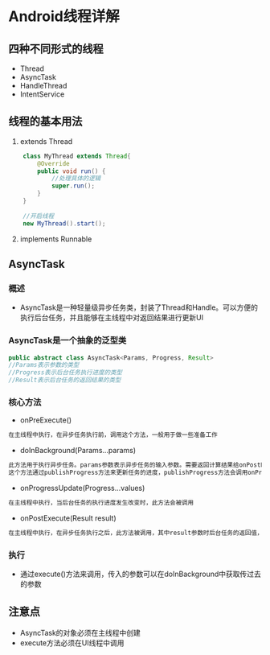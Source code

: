 # Android线程详解

## 四种不同形式的线程
* Thread
* AsyncTask
* HandleThread
* IntentService

## 线程的基本用法
1. extends Thread
```java
    class MyThread extends Thread{
        @Override
        public void run() {
            //处理具体的逻辑
            super.run();
        }
    }
    
    //开启线程
    new MyThread().start();
```
2. implements Runnable

## AsyncTask
### 概述
* AsyncTask是一种轻量级异步任务类，封装了Thread和Handle。可以方便的执行后台任务，并且能够在主线程中对返回结果进行更新UI
### AsyncTask是一个抽象的泛型类
```java
public abstract class AsyncTask<Params, Progress, Result>
//Params表示参数的类型
//Progress表示后台任务执行进度的类型
//Result表示后台任务的返回结果的类型
```
### 核心方法
* onPreExecute()
```java
在主线程中执行，在异步任务执行前，调用这个方法，一般用于做一些准备工作
```
* doInBackground(Params...params)
```java
此方法用于执行异步任务。params参数表示异步任务的输入参数。需要返回计算结果给onPostExecute()方法。
这个方法通过publishProgress方法来更新任务的进度，publishProgress方法会调用onProgressUpdate方法
```
* onProgressUpdate(Progress...values)
```java
在主线程中执行，当后台任务的执行进度发生改变时，此方法会被调用
```
* onPostExecute(Result result)
```java
在主线程中执行，在异步任务执行之后，此方法被调用，其中result参数时后台任务的返回值，即doInBackground的返回值
```
### 执行
* 通过execute()方法来调用，传入的参数可以在doInBackground中获取传过去的参数

## 注意点
* AsyncTask的对象必须在主线程中创建
* execute方法必须在UI线程中调用



